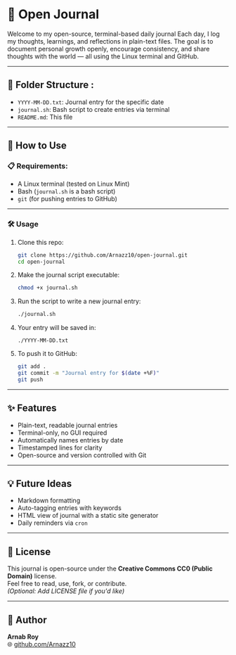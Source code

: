 # 📝 Open Journal

Welcome to my open-source, terminal-based daily journal 
Each day, I log my thoughts, learnings, and reflections in plain-text files. The goal is to document personal growth openly, encourage consistency, and share thoughts with the world — all using the Linux terminal and GitHub.

---

## 📂 Folder Structure :

- `YYYY-MM-DD.txt`: Journal entry for the specific date
- `journal.sh`: Bash script to create entries via terminal
- `README.md`: This file

---

## 🚀 How to Use

### 📋 Requirements:
- A Linux terminal (tested on Linux Mint)
- Bash (`journal.sh` is a bash script)
- `git` (for pushing entries to GitHub)

---

### 🛠️ Usage

1. Clone this repo:
   ```bash
   git clone https://github.com/Arnazz10/open-journal.git
   cd open-journal
   ```

2. Make the journal script executable:
   ```bash
   chmod +x journal.sh
   ```

3. Run the script to write a new journal entry:
   ```bash
   ./journal.sh
   ```

4. Your entry will be saved in:
   ```
   ./YYYY-MM-DD.txt
   ```

5. To push it to GitHub:
   ```bash
   git add .
   git commit -m "Journal entry for $(date +%F)"
   git push
   ```

---

## ✨ Features

- Plain-text, readable journal entries
- Terminal-only, no GUI required
- Automatically names entries by date
- Timestamped lines for clarity
- Open-source and version controlled with Git

---

## 💡 Future Ideas

- Markdown formatting
- Auto-tagging entries with keywords
- HTML view of journal with a static site generator
- Daily reminders via `cron`

---

## 📖 License

This journal is open-source under the **Creative Commons CC0 (Public Domain)** license.  
Feel free to read, use, fork, or contribute.  
*(Optional: Add LICENSE file if you'd like)*

---

## 🙌 Author

**Arnab Roy**  
🌐 [github.com/Arnazz10](https://github.com/Arnazz10)




